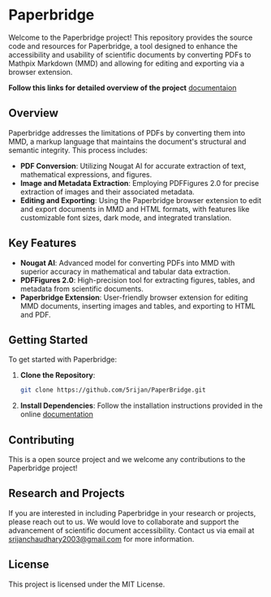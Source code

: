 # Paperbridge

Welcome to the Paperbridge project! This repository provides the source code and resources for Paperbridge, a tool designed to enhance the accessibility and usability of scientific documents by converting PDFs to Mathpix Markdown (MMD) and allowing for editing and exporting via a browser extension. 

**Follow this links for detailed overview of the project** [documentaion](https://5rijan.github.io/paperbridge-docs/)

## Overview

Paperbridge addresses the limitations of PDFs by converting them into MMD, a markup language that maintains the document's structural and semantic integrity. This process includes:

- **PDF Conversion**: Utilizing Nougat AI for accurate extraction of text, mathematical expressions, and figures.
- **Image and Metadata Extraction**: Employing PDFFigures 2.0 for precise extraction of images and their associated metadata.
- **Editing and Exporting**: Using the Paperbridge browser extension to edit and export documents in MMD and HTML formats, with features like customizable font sizes, dark mode, and integrated translation.

## Key Features

- **Nougat AI**: Advanced model for converting PDFs into MMD with superior accuracy in mathematical and tabular data extraction.
- **PDFFigures 2.0**: High-precision tool for extracting figures, tables, and metadata from scientific documents.
- **Paperbridge Extension**: User-friendly browser extension for editing MMD documents, inserting images and tables, and exporting to HTML and PDF.

## Getting Started

To get started with Paperbridge:

1. **Clone the Repository**:
   ```bash
   git clone https://github.com/5rijan/PaperBridge.git
   ```

2. **Install Dependencies**:
    Follow the installation instructions provided in the online [documentation](https://5rijan.github.io/paperbridge-docs/)


## Contributing 
This is a open source project and we welcome any contributions to the Paperbridge project!

## Research and Projects
If you are interested in including Paperbridge in your research or projects, please reach out to us. We would love to collaborate and support the advancement of scientific document accessibility. Contact us via email at srijanchaudhary2003@gmail.com for more information.

## License
This project is licensed under the MIT License.





